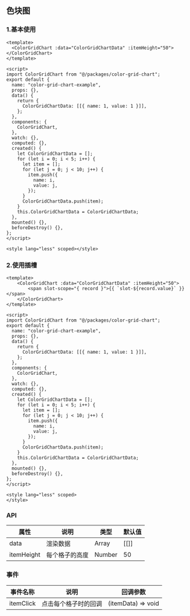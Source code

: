 ## 色块图

### 1.基本使用

<slot name="base"></slot>

```language-javascript
<template>
  <ColorGridChart :data="ColorGridChartData" :itemHeight="50"></ColorGridChart>
</template>
 
<script>
import ColorGridChart from "@/packages/color-grid-chart";
export default {
  name: "color-grid-chart-example",
  props: {},
  data() {
    return {
      ColorGridChartData: [[{ name: 1, value: 1 }]],
    };
  },
  components: {
    ColorGridChart,
  },
  watch: {},
  computed: {},
  created() {
    let ColorGridChartData = [];
    for (let i = 0; i < 5; i++) {
      let item = [];
      for (let j = 0; j < 10; j++) {
        item.push({
          name: i,
          value: j,
        });
      }
      ColorGridChartData.push(item);
    }
    this.ColorGridChartData = ColorGridChartData;
  },
  mounted() {},
  beforeDestroy() {},
};
</script>
 
<style lang="less" scoped></style>
```

### 2.使用插槽

<slot name="slotWay"></slot>

```language-javascript
<template>
    <ColorGridChart :data="ColorGridChartData" :itemHeight="50">
        <span slot-scope="{ record }">{{ `slot-${record.value}` }}</span>
    </ColorGridChart>
</template>
 
<script>
import ColorGridChart from "@/packages/color-grid-chart";
export default {
  name: "color-grid-chart-example",
  props: {},
  data() {
    return {
      ColorGridChartData: [[{ name: 1, value: 1 }]],
    };
  },
  components: {
    ColorGridChart,
  },
  watch: {},
  computed: {},
  created() {
    let ColorGridChartData = [];
    for (let i = 0; i < 5; i++) {
      let item = [];
      for (let j = 0; j < 10; j++) {
        item.push({
          name: i,
          value: j,
        });
      }
      ColorGridChartData.push(item);
    }
    this.ColorGridChartData = ColorGridChartData;
  },
  mounted() {},
  beforeDestroy() {},
};
</script>
 
<style lang="less" scoped>
</style>
```

### API

| 属性       | 说明           | 类型         | 默认值 |
| ---------- | -------------- | ------------ | ------ |
| data       | 渲染数据       | Array<Array> | [[]]   |
| itemHeight | 每个格子的高度 | Number       | 50     |

### 事件

| 事件名称  | 说明                 | 回调参数           |
| --------- | -------------------- | ------------------ |
| itemClick | 点击每个格子时的回调 | (itemData) => void |
